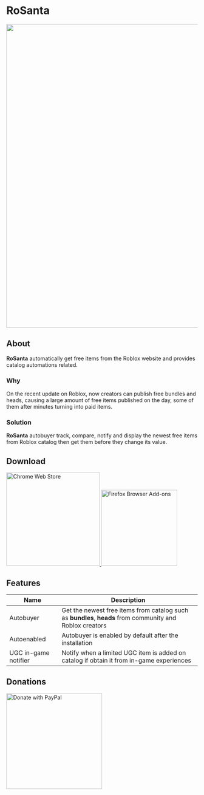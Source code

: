 # RoSanta

<div align="center">
  <img height="auto" width="800" src="https://github.com/sandrewTx08/rosanta-extension/assets/89039740/64082617-6608-4635-8028-49cc849bf31f" />
</div>

## About

**RoSanta** automatically get free items from the Roblox website and provides catalog automations related.

### Why

On the recent update on Roblox, now creators can publish free bundles and heads, causing a large amount of free items published on the day, some of them after minutes turning into paid items.

### Solution

**RoSanta** autobuyer track, compare, notify and display the newest free items from Roblox catalog then get them before they change its value.

## Download

<p flot="left">
<a href="https://chromewebstore.google.com/detail/rosanta-roblox-free-catal/jihbdahgiamkbmjdohfaglmojmilhdbd"><img width="246" src="https://storage.googleapis.com/web-dev-uploads/image/WlD8wC6g8khYWPJUsQceQkhXSlv1/iNEddTyWiMfLSwFD6qGq.png" alt="Chrome Web Store" />
</a>
<a href="https://addons.mozilla.org/en-US/firefox/addon/rosanta-roblox-autobuyer/"><img width="200" src="https://blog.mozilla.org/addons/files/2020/04/get-the-addon-fx-apr-2020.svg" alt="Firefox Browser Add-ons" /></a>
</p>

## Features

| Name                 | Description                                                                                              |
| -------------------- | -------------------------------------------------------------------------------------------------------- |
| Autobuyer            | Get the newest free items from catalog such as **bundles**, **heads** from community and Roblox creators |
| Autoenabled          | Autobuyer is enabled by default after the installation                                                   |
| UGC in-game notifier | Notify when a limited UGC item is added on catalog if obtain it from in-game experiences                 |

## Donations

<a href="https://www.paypal.com/donate/?hosted_button_id=SLTU45DK5LFSS">
<img width="252" src="https://raw.githubusercontent.com/stefan-niedermann/paypal-donate-button/master/paypal-donate-button.png" alt="Donate with PayPal" />
</a>
